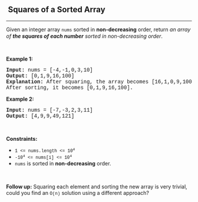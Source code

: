 <h2>  Squares of a Sorted Array</h2><hr><div><p>Given an integer array <code style="font-family: SFMono-Regular, Consolas, &quot;Liberation Mono&quot;, Menlo, Courier, monospace, Bangla473, sans-serif;">nums</code> sorted in <strong>non-decreasing</strong> order, return <em>an array of <strong>the squares of each number</strong> sorted in non-decreasing order</em>.</p>

<p>&nbsp;</p>
<p><strong>Example 1:</strong></p>

<pre style="font-family: SFMono-Regular, Consolas, &quot;Liberation Mono&quot;, Menlo, Courier, monospace, Bangla473, sans-serif;"><strong>Input:</strong> nums = [-4,-1,0,3,10]
<strong>Output:</strong> [0,1,9,16,100]
<strong>Explanation:</strong> After squaring, the array becomes [16,1,0,9,100].
After sorting, it becomes [0,1,9,16,100].
</pre>

<p><strong>Example 2:</strong></p>

<pre style="font-family: SFMono-Regular, Consolas, &quot;Liberation Mono&quot;, Menlo, Courier, monospace, Bangla473, sans-serif;"><strong>Input:</strong> nums = [-7,-3,2,3,11]
<strong>Output:</strong> [4,9,9,49,121]
</pre>

<p>&nbsp;</p>
<p><strong>Constraints:</strong></p>

<ul>
	<li><code style="font-family: SFMono-Regular, Consolas, &quot;Liberation Mono&quot;, Menlo, Courier, monospace, Bangla473, sans-serif;"><span>1 &lt;= nums.length &lt;= </span>10<sup>4</sup></code></li>
	<li><code style="font-family: SFMono-Regular, Consolas, &quot;Liberation Mono&quot;, Menlo, Courier, monospace, Bangla473, sans-serif;">-10<sup>4</sup> &lt;= nums[i] &lt;= 10<sup>4</sup></code></li>
	<li><code style="font-family: SFMono-Regular, Consolas, &quot;Liberation Mono&quot;, Menlo, Courier, monospace, Bangla473, sans-serif;">nums</code> is sorted in <strong>non-decreasing</strong> order.</li>
</ul>

<p>&nbsp;</p>
<strong>Follow up:</strong> Squaring each element and sorting the new array is very trivial, could you find an <code style="font-family: SFMono-Regular, Consolas, &quot;Liberation Mono&quot;, Menlo, Courier, monospace, Bangla473, sans-serif;">O(n)</code> solution using a different approach?</div>